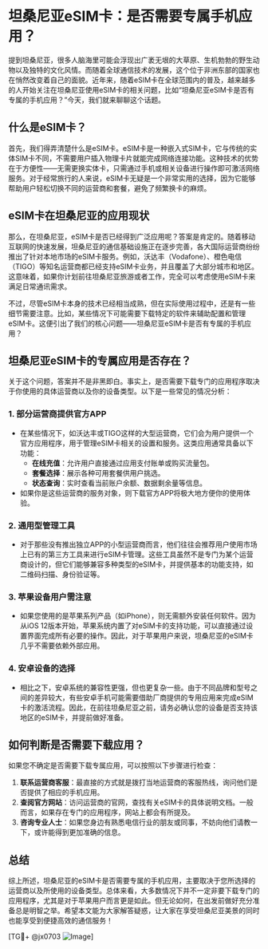 # 坦桑尼亚eSIM卡：是否需要专属手机应用？

提到坦桑尼亚，很多人脑海里可能会浮现出广袤无垠的大草原、生机勃勃的野生动物以及独特的文化风情。而随着全球通信技术的发展，这个位于非洲东部的国家也在悄然改变着自己的面貌。近年来，随着eSIM卡在全球范围内的普及，越来越多的人开始关注在坦桑尼亚使用eSIM卡的相关问题，比如“坦桑尼亚eSIM卡是否有专属的手机应用？”今天，我们就来聊聊这个话题。

## 什么是eSIM卡？

首先，我们得弄清楚什么是eSIM卡。eSIM卡是一种嵌入式SIM卡，它与传统的实体SIM卡不同，不需要用户插入物理卡片就能完成网络连接功能。这种技术的优势在于方便性——无需更换实体卡，只需通过手机或相关设备进行操作即可激活网络服务。对于经常旅行的人来说，eSIM卡无疑是一个非常实用的选择，因为它能够帮助用户轻松切换不同的运营商和套餐，避免了频繁换卡的麻烦。

## eSIM卡在坦桑尼亚的应用现状

那么，在坦桑尼亚，eSIM卡是否已经得到广泛应用呢？答案是肯定的。随着移动互联网的快速发展，坦桑尼亚的通信基础设施正在逐步完善，各大国际运营商纷纷推出了针对本地市场的eSIM卡服务。例如，沃达丰（Vodafone）、橙色电信（TIGO）等知名运营商都已经支持eSIM卡业务，并且覆盖了大部分城市和地区。这意味着，如果你计划前往坦桑尼亚旅游或者工作，完全可以考虑使用eSIM卡来满足日常通讯需求。

不过，尽管eSIM卡本身的技术已经相当成熟，但在实际使用过程中，还是有一些细节需要注意。比如，某些情况下可能需要下载特定的软件来辅助配置和管理eSIM卡。这便引出了我们的核心问题——坦桑尼亚eSIM卡是否有专属的手机应用？

## 坦桑尼亚eSIM卡的专属应用是否存在？

关于这个问题，答案并不是非黑即白。事实上，是否需要下载专门的应用程序取决于你使用的具体运营商以及你的设备类型。以下是一些常见的情况分析：

### 1. **部分运营商提供官方APP**
   - 在某些情况下，如沃达丰或TIGO这样的大型运营商，它们会为用户提供一个官方应用程序，用于管理eSIM卡相关的设置和服务。这类应用通常具备以下功能：
     - **在线充值**：允许用户直接通过应用支付账单或购买流量包。
     - **套餐选择**：展示各种可用套餐供用户挑选。
     - **状态查询**：实时查看当前账户余额、数据剩余量等信息。
   - 如果你是这些运营商的服务对象，则下载官方APP将极大地方便你的使用体验。

### 2. **通用型管理工具**
   - 对于那些没有推出独立APP的小型运营商而言，他们往往会推荐用户使用市场上已有的第三方工具来进行eSIM卡管理。这些工具虽然不是专门为某个运营商设计的，但它们能够兼容多种类型的eSIM卡，并提供基本的功能支持，如二维码扫描、身份验证等。

### 3. **苹果设备用户需注意**
   - 如果您使用的是苹果系列产品（如iPhone），则无需额外安装任何软件。因为从iOS 12版本开始，苹果系统内置了对eSIM卡的支持功能，可以直接通过设置界面完成所有必要的操作。因此，对于苹果用户来说，坦桑尼亚的eSIM卡几乎不需要依赖外部应用。

### 4. **安卓设备的选择**
   - 相比之下，安卓系统的兼容性更强，但也更复杂一些。由于不同品牌和型号之间的差异较大，有些安卓手机可能需要借助厂商提供的专用应用来完成eSIM卡的激活流程。因此，在前往坦桑尼亚之前，请务必确认您的设备是否支持该地区的eSIM卡，并提前做好准备。

## 如何判断是否需要下载应用？

如果您不确定是否需要下载专属应用，可以按照以下步骤进行检查：

1. **联系运营商客服**：最直接的方式就是拨打当地运营商的客服热线，询问他们是否提供了相应的手机应用。
2. **查阅官方网站**：访问运营商的官网，查找有关eSIM卡的具体说明文档。一般而言，如果存在专门的应用程序，网站上都会有所提及。
3. **咨询专业人士**：如果您身边有熟悉电信行业的朋友或同事，不妨向他们请教一下，或许能得到更加准确的信息。

## 总结

综上所述，坦桑尼亚的eSIM卡是否需要专属的手机应用，主要取决于您所选择的运营商以及所使用的设备类型。总体来看，大多数情况下并不一定非要下载专门的应用程序，尤其是对于苹果用户而言更是如此。但无论如何，在出发前做好充分准备总是明智之举。希望本文能为大家解答疑惑，让大家在享受坦桑尼亚美景的同时也能享受到便捷高效的通信服务！

[TG💪+ @jx0703 ![Image](https://github.com/user-attachments/assets/dbca1d08-cadb-493c-b0ec-ad6f7a83f270)]